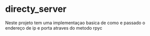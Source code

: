 # directy_server
Neste projeto tem uma implementaçao basica de como e passado o endereço de ip e porta atraves do metodo rpyc
